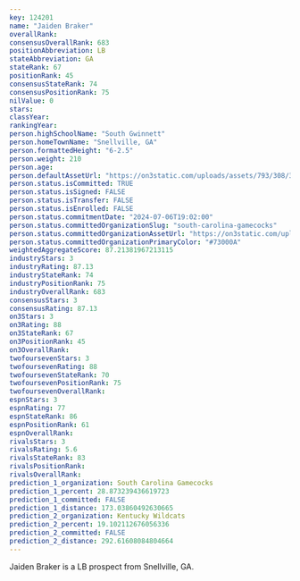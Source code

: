```yaml
---
key: 124201
name: "Jaiden Braker"
overallRank: 
consensusOverallRank: 683
positionAbbreviation: LB
stateAbbreviation: GA
stateRank: 67
positionRank: 45
consensusStateRank: 74
consensusPositionRank: 75
nilValue: 0
stars: 
classYear: 
rankingYear: 
person.highSchoolName: "South Gwinnett"
person.homeTownName: "Snellville, GA"
person.formattedHeight: "6-2.5"
person.weight: 210
person.age: 
person.defaultAssetUrl: "https://on3static.com/uploads/assets/793/308/308793.jpeg"
person.status.isCommitted: TRUE
person.status.isSigned: FALSE
person.status.isTransfer: FALSE
person.status.isEnrolled: FALSE
person.status.commitmentDate: "2024-07-06T19:02:00"
person.status.committedOrganizationSlug: "south-carolina-gamecocks"
person.status.committedOrganizationAssetUrl: "https://on3static.com/uploads/assets/233/150/150233.svg"
person.status.committedOrganizationPrimaryColor: "#73000A"
weightedAggregateScore: 87.21381967213115
industryStars: 3
industryRating: 87.13
industryStateRank: 74
industryPositionRank: 75
industryOverallRank: 683
consensusStars: 3
consensusRating: 87.13
on3Stars: 3
on3Rating: 88
on3StateRank: 67
on3PositionRank: 45
on3OverallRank: 
twofoursevenStars: 3
twofoursevenRating: 88
twofoursevenStateRank: 70
twofoursevenPositionRank: 75
twofoursevenOverallRank: 
espnStars: 3
espnRating: 77
espnStateRank: 86
espnPositionRank: 61
espnOverallRank: 
rivalsStars: 3
rivalsRating: 5.6
rivalsStateRank: 83
rivalsPositionRank: 
rivalsOverallRank: 
prediction_1_organization: South Carolina Gamecocks
prediction_1_percent: 28.873239436619723
prediction_1_committed: FALSE
prediction_1_distance: 173.03860492630665
prediction_2_organization: Kentucky Wildcats
prediction_2_percent: 19.102112676056336
prediction_2_committed: FALSE
prediction_2_distance: 292.61608084804664
---
```

Jaiden Braker is a LB prospect from Snellville, GA.